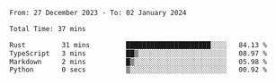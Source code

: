 <!--START_SECTION:waka-->

```txt
From: 27 December 2023 - To: 02 January 2024

Total Time: 37 mins

Rust         31 mins         █████████████████████░░░░   84.13 %
TypeScript   3 mins          ██▒░░░░░░░░░░░░░░░░░░░░░░   08.97 %
Markdown     2 mins          █▒░░░░░░░░░░░░░░░░░░░░░░░   05.98 %
Python       0 secs          ▒░░░░░░░░░░░░░░░░░░░░░░░░   00.92 %
```

<!--END_SECTION:waka-->
